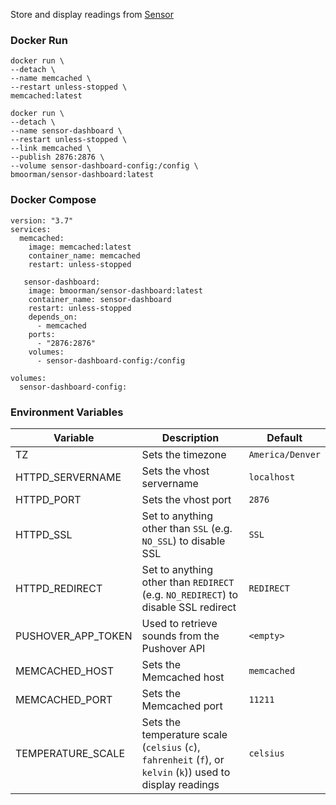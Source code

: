 Store and display readings from [Sensor](https://github.com/iVirus/Docker-Sensor)

### Docker Run
```
docker run \
--detach \
--name memcached \
--restart unless-stopped \
memcached:latest

docker run \
--detach \
--name sensor-dashboard \
--restart unless-stopped \
--link memcached \
--publish 2876:2876 \
--volume sensor-dashboard-config:/config \
bmoorman/sensor-dashboard:latest
```

### Docker Compose
```
version: "3.7"
services:
  memcached:
    image: memcached:latest
    container_name: memcached
    restart: unless-stopped

   sensor-dashboard:
    image: bmoorman/sensor-dashboard:latest
    container_name: sensor-dashboard
    restart: unless-stopped
    depends_on:
      - memcached
    ports:
      - "2876:2876"
    volumes:
      - sensor-dashboard-config:/config

volumes:
  sensor-dashboard-config:
```

### Environment Variables
|Variable|Description|Default|
|--------|-----------|-------|
|TZ|Sets the timezone|`America/Denver`|
|HTTPD_SERVERNAME|Sets the vhost servername|`localhost`|
|HTTPD_PORT|Sets the vhost port|`2876`|
|HTTPD_SSL|Set to anything other than `SSL` (e.g. `NO_SSL`) to disable SSL|`SSL`|
|HTTPD_REDIRECT|Set to anything other than `REDIRECT` (e.g. `NO_REDIRECT`) to disable SSL redirect|`REDIRECT`|
|PUSHOVER_APP_TOKEN|Used to retrieve sounds from the Pushover API|`<empty>`|
|MEMCACHED_HOST|Sets the Memcached host|`memcached`|
|MEMCACHED_PORT|Sets the Memcached port|`11211`|
|TEMPERATURE_SCALE|Sets the temperature scale (`celsius` (`c`), `fahrenheit` (`f`), or `kelvin` (`k`)) used to display readings|`celsius`|
